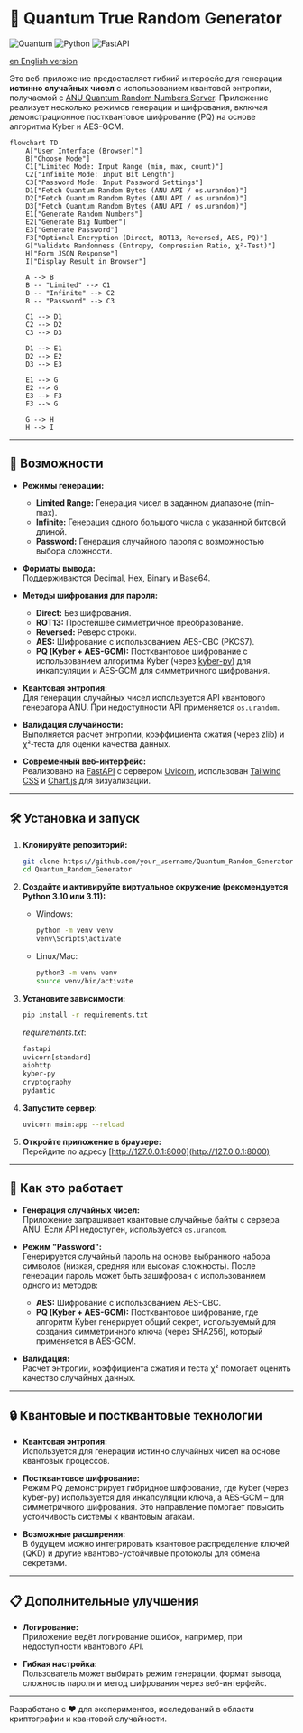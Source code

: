 # 🎲 Quantum True Random Generator

![Quantum](https://img.shields.io/badge/random-quantum-blue.svg)
![Python](https://img.shields.io/badge/python-3.10%2B-green.svg)
![FastAPI](https://img.shields.io/badge/FastAPI-Framework-009688?logo=fastapi)

[en English version](README_EN.md)

Это веб-приложение предоставляет гибкий интерфейс для генерации **истинно случайных чисел** с использованием квантовой энтропии, получаемой с [ANU Quantum Random Numbers Server](https://qrng.anu.edu.au/). Приложение реализует несколько режимов генерации и шифрования, включая демонстрационное постквантовое шифрование (PQ) на основе алгоритма Kyber и AES-GCM.

```mermaid
flowchart TD
    A["User Interface (Browser)"]
    B["Choose Mode"]
    C1["Limited Mode: Input Range (min, max, count)"]
    C2["Infinite Mode: Input Bit Length"]
    C3["Password Mode: Input Password Settings"]
    D1["Fetch Quantum Random Bytes (ANU API / os.urandom)"]
    D2["Fetch Quantum Random Bytes (ANU API / os.urandom)"]
    D3["Fetch Quantum Random Bytes (ANU API / os.urandom)"]
    E1["Generate Random Numbers"]
    E2["Generate Big Number"]
    E3["Generate Password"]
    F3["Optional Encryption (Direct, ROT13, Reversed, AES, PQ)"]
    G["Validate Randomness (Entropy, Compression Ratio, χ²-Test)"]
    H["Form JSON Response"]
    I["Display Result in Browser"]

    A --> B
    B -- "Limited" --> C1
    B -- "Infinite" --> C2
    B -- "Password" --> C3

    C1 --> D1
    C2 --> D2
    C3 --> D3

    D1 --> E1
    D2 --> E2
    D3 --> E3

    E1 --> G
    E2 --> G
    E3 --> F3
    F3 --> G

    G --> H
    H --> I

```

---

## 🚀 Возможности

- **Режимы генерации:**
  - **Limited Range:** Генерация чисел в заданном диапазоне (min–max).
  - **Infinite:** Генерация одного большого числа с указанной битовой длиной.
  - **Password:** Генерация случайного пароля с возможностью выбора сложности.

- **Форматы вывода:**  
  Поддерживаются Decimal, Hex, Binary и Base64.

- **Методы шифрования для пароля:**
  - **Direct:** Без шифрования.
  - **ROT13:** Простейшее симметричное преобразование.
  - **Reversed:** Реверс строки.
  - **AES:** Шифрование с использованием AES-CBC (PKCS7).
  - **PQ (Kyber + AES-GCM):** Постквантовое шифрование с использованием алгоритма Kyber (через [kyber-py](https://pypi.org/project/kyber-py/)) для инкапсуляции и AES-GCM для симметричного шифрования.

- **Квантовая энтропия:**  
  Для генерации случайных чисел используется API квантового генератора ANU. При недоступности API применяется `os.urandom`.

- **Валидация случайности:**  
  Выполняется расчет энтропии, коэффициента сжатия (через zlib) и χ²‑теста для оценки качества данных.

- **Современный веб-интерфейс:**  
  Реализовано на [FastAPI](https://fastapi.tiangolo.com/) с сервером [Uvicorn](https://uvicorn.org/), использован [Tailwind CSS](https://tailwindcss.com/) и [Chart.js](https://www.chartjs.org/) для визуализации.

---

## 🛠️ Установка и запуск

1. **Клонируйте репозиторий:**

   ```bash
   git clone https://github.com/your_username/Quantum_Random_Generator.git
   cd Quantum_Random_Generator
   ```

2. **Создайте и активируйте виртуальное окружение (рекомендуется Python 3.10 или 3.11):**

   - Windows:
     ```bash
     python -m venv venv
     venv\Scripts\activate
     ```
   - Linux/Mac:
     ```bash
     python3 -m venv venv
     source venv/bin/activate
     ```

3. **Установите зависимости:**

   ```bash
   pip install -r requirements.txt
   ```

   *requirements.txt*:
   ```txt
   fastapi
   uvicorn[standard]
   aiohttp
   kyber-py
   cryptography
   pydantic
   ```

4. **Запустите сервер:**

   ```bash
   uvicorn main:app --reload
   ```

5. **Откройте приложение в браузере:**  
   Перейдите по адресу [http://127.0.0.1:8000](http://127.0.0.1:8000)

---

## 📐 Как это работает

- **Генерация случайных чисел:**  
  Приложение запрашивает квантовые случайные байты с сервера ANU. Если API недоступен, используется `os.urandom`.

- **Режим "Password":**  
  Генерируется случайный пароль на основе выбранного набора символов (низкая, средняя или высокая сложность). После генерации пароль может быть зашифрован с использованием одного из методов:
  - **AES:** Шифрование с использованием AES-CBC.
  - **PQ (Kyber + AES-GCM):** Постквантовое шифрование, где алгоритм Kyber генерирует общий секрет, используемый для создания симметричного ключа (через SHA256), который применяется в AES-GCM.

- **Валидация:**  
  Расчет энтропии, коэффициента сжатия и теста χ² помогает оценить качество случайных данных.

---

## 🔒 Квантовые и постквантовые технологии

- **Квантовая энтропия:**  
  Используется для генерации истинно случайных чисел на основе квантовых процессов.

- **Постквантовое шифрование:**  
  Режим PQ демонстрирует гибридное шифрование, где Kyber (через kyber-py) используется для инкапсуляции ключа, а AES-GCM – для симметричного шифрования. Это направление помогает повысить устойчивость системы к квантовым атакам.

- **Возможные расширения:**  
  В будущем можно интегрировать квантовое распределение ключей (QKD) и другие квантово-устойчивые протоколы для обмена секретами.

---

## 📋 Дополнительные улучшения

- **Логирование:**  
  Приложение ведёт логирование ошибок, например, при недоступности квантового API.
  
- **Гибкая настройка:**  
  Пользователь может выбирать режим генерации, формат вывода, сложность пароля и метод шифрования через веб-интерфейс.

---

Разработано с ❤️ для экспериментов, исследований в области криптографии и квантовой случайности.
